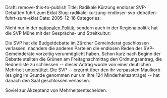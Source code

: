 Draft: remove-this-to-publish
Title: Radikale Kürzung endloser SVP-Debatten führt zum Eklat
Slug: radikale-kurzung-endloser-svp-debatten-fuhrt-zum-eklat
Date: 2005-12-16
Categories:

Nicht nur in der [nationalen Politik](http://blog.kuenzler.ch/index.php?/archives/51-SVP-taeubelet-und-uebt-sich-in-Gespraechsverweigerung.html), sondern auch in der Regionalpolitik hat die SVP Mühe mit der Gesprächs- und Streitkultur:

Die SVP hat die Budgetdebatte im Zürcher Gemeinderat geschlossen verlassen, nachdem die anderen Parteien die endlosen Reden der SVP-Gemeinderäte vorzeitig verunmöglicht haben. Schon kurz nach Beginn der Debatte stellten die Grünen am Freitagnachmittag den Ordnungsantrag, die Rednerliste zu schliessen -- dieser Antrag wurde von einer deutlichen Mehrheit unterstützt. Die SVP -- erzürnt über den ihr verpassten Maulkorb (es ging im Grunde genommen nur um ihre 124 Minderheitsanträge) -- hat danach den Saal geschlossen verlassen.

Soviel zur Akzeptanz von Mehrheitsentscheiden.
